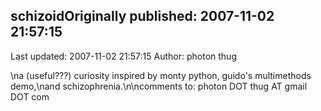 ## schizoidOriginally published: 2007-11-02 21:57:15 
Last updated: 2007-11-02 21:57:15 
Author: photon thug 
 
\na (useful???) curiosity inspired by monty python, guido's multimethods demo,\nand schizophrenia.\n\ncomments to: photon DOT thug AT gmail DOT com